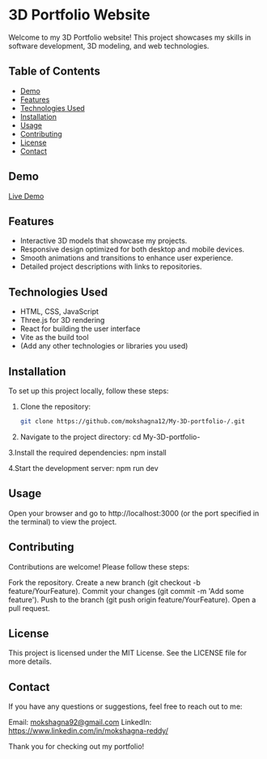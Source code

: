 # 3D Portfolio Website

Welcome to my 3D Portfolio website! This project showcases my skills in software development, 3D modeling, and web technologies.

## Table of Contents

- [Demo](#demo)
- [Features](#features)
- [Technologies Used](#technologies-used)
- [Installation](#installation)
- [Usage](#usage)
- [Contributing](#contributing)
- [License](#license)
- [Contact](#contact)

## Demo

[Live Demo](https://drive.google.com/file/d/1Kkr_elHJ_1Dbpxe4GDDFrZUabvCKZc91/view?usp=drive_link)

## Features

- Interactive 3D models that showcase my projects.
- Responsive design optimized for both desktop and mobile devices.
- Smooth animations and transitions to enhance user experience.
- Detailed project descriptions with links to repositories.

## Technologies Used

- HTML, CSS, JavaScript
- Three.js for 3D rendering
- React for building the user interface
- Vite as the build tool
- (Add any other technologies or libraries you used)

## Installation

To set up this project locally, follow these steps:

1. Clone the repository:
   ```bash
   git clone https://github.com/mokshagna12/My-3D-portfolio-/.git
   
2. Navigate to the project directory: cd My-3D-portfolio-
  
3.Install the required dependencies: npm install

4.Start the development server: npm run dev

## Usage
Open your browser and go to http://localhost:3000 (or the port specified in the terminal) to view the project.

## Contributing
Contributions are welcome! Please follow these steps:

Fork the repository.
Create a new branch (git checkout -b feature/YourFeature).
Commit your changes (git commit -m 'Add some feature').
Push to the branch (git push origin feature/YourFeature).
Open a pull request.

## License
This project is licensed under the MIT License. See the LICENSE file for more details.

## Contact
If you have any questions or suggestions, feel free to reach out to me:

Email: mokshagna92@gmail.com
LinkedIn: https://www.linkedin.com/in/mokshagna-reddy/

Thank you for checking out my portfolio!
   


